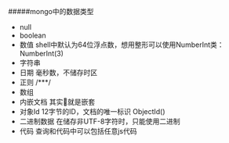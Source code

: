#####mongo中的数据类型
- null
- boolean
- 数值 
  shell中默认为64位浮点数，想用整形可以使用NumberInt类：NumberInt(3)
- 字符串
- 日期 毫秒数，不储存时区
- 正则 /***/  
- 数组
- 内嵌文档 其实就是嵌套
- 对象Id 12字节的ID，文档的唯一标识 ObjectId()
- 二进制数据 在储存非UTF-8字符时，只能使用二进制
- 代码 查询和代码中可以包括任意js代码